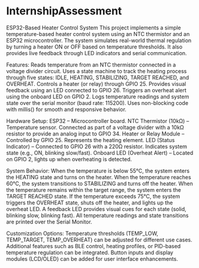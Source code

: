 # InternshipAssessment
ESP32-Based Heater Control System
This project implements a simple temperature-based heater control system using an NTC thermistor and an ESP32 microcontroller. The system simulates real-world thermal regulation by turning a heater ON or OFF based on temperature thresholds. It also provides live feedback through LED indicators and serial communication.

Features:
Reads temperature from an NTC thermistor connected in a voltage divider circuit.
Uses a state machine to track the heating process through five states: IDLE, HEATING, STABILIZING, TARGET REACHED, and OVERHEAT.
Controls a heater (or relay) through GPIO 25.
Provides visual feedback using an LED connected to GPIO 26.
Triggers an overheat alert using the onboard LED on GPIO 2.
Logs temperature readings and system state over the serial monitor (baud rate: 115200).
Uses non-blocking code with millis() for smooth and responsive behavior.

Hardware Setup:
ESP32 – Microcontroller board.
NTC Thermistor (10kΩ) – Temperature sensor. Connected as part of a voltage divider with a 10kΩ resistor to provide an analog input to GPIO 34.
Heater or Relay Module – Controlled by GPIO 25. Represents the heating element.
LED (Status Indicator) – Connected to GPIO 26 with a 220Ω resistor. Indicates system state (e.g., ON, blinking slow/fast).
Onboard LED (Overheat Alert) – Located on GPIO 2, lights up when overheating is detected.

System Behavior:
When the temperature is below 55°C, the system enters the HEATING state and turns on the heater.
When the temperature reaches 60°C, the system transitions to STABILIZING and turns off the heater.
When the temperature remains within the target range, the system enters the TARGET REACHED state.
If the temperature exceeds 75°C, the system triggers the OVERHEAT state, shuts off the heater, and lights up the overheat LED.
A feedback LED provides visual cues for each state (solid, blinking slow, blinking fast).
All temperature readings and state transitions are printed over the Serial Monitor.

Customization Options:
Temperature thresholds (TEMP_LOW, TEMP_TARGET, TEMP_OVERHEAT) can be adjusted for different use cases.
Additional features such as BLE control, heating profiles, or PID-based temperature regulation can be integrated.
Button inputs and display modules (LCD/OLED) can be added for user interface enhancements.
